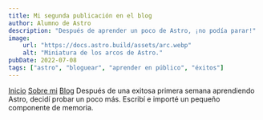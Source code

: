 ```yaml
---
title: Mi segunda publicación en el blog
author: Alumno de Astro
description: "Después de aprender un poco de Astro, ¡no podía parar!"
image:
    url: "https://docs.astro.build/assets/arc.webp"
    alt: "Miniatura de los arcos de Astro."
pubDate: 2022-07-08
tags: ["astro", "bloguear", "aprender en público", "éxitos"]
---
```

 <a href="/">Inicio</a>
    <a href="/about/">Sobre mi</a>
    <a href="/blog/">Blog</a>
Después de una exitosa primera semana aprendiendo Astro, decidí probar un poco más. Escribí e importé un pequeño componente de memoria.